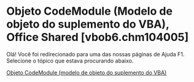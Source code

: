 
# Objeto CodeModule (Modelo de objeto do suplemento do VBA), Office Shared [vbob6.chm104005]

Olá! Você foi redirecionado para uma das nossas páginas de Ajuda F1. Selecione o tópico que estava procurando abaixo.

[Objeto CodeModule (modelo de objeto do suplemento do VBA)](http://msdn.microsoft.com/library/f2ce876d-ee2b-058f-37fc-f681bd41f139%28Office.15%29.aspx)
